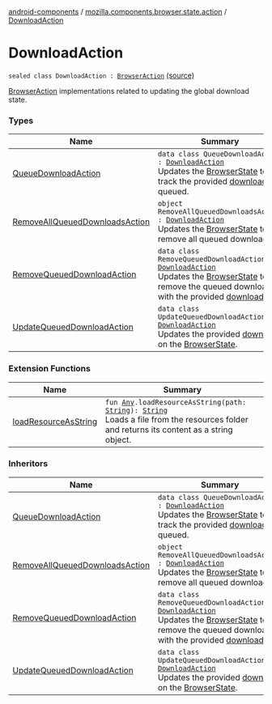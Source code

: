 [android-components](../../index.md) / [mozilla.components.browser.state.action](../index.md) / [DownloadAction](./index.md)

# DownloadAction

`sealed class DownloadAction : `[`BrowserAction`](../-browser-action.md) [(source)](https://github.com/mozilla-mobile/android-components/blob/master/components/browser/state/src/main/java/mozilla/components/browser/state/action/BrowserAction.kt#L571)

[BrowserAction](../-browser-action.md) implementations related to updating the global download state.

### Types

| Name | Summary |
|---|---|
| [QueueDownloadAction](-queue-download-action/index.md) | `data class QueueDownloadAction : `[`DownloadAction`](./index.md)<br>Updates the [BrowserState](../../mozilla.components.browser.state.state/-browser-state/index.md) to track the provided [download](-queue-download-action/download.md) as queued. |
| [RemoveAllQueuedDownloadsAction](-remove-all-queued-downloads-action.md) | `object RemoveAllQueuedDownloadsAction : `[`DownloadAction`](./index.md)<br>Updates the [BrowserState](../../mozilla.components.browser.state.state/-browser-state/index.md) to remove all queued downloads. |
| [RemoveQueuedDownloadAction](-remove-queued-download-action/index.md) | `data class RemoveQueuedDownloadAction : `[`DownloadAction`](./index.md)<br>Updates the [BrowserState](../../mozilla.components.browser.state.state/-browser-state/index.md) to remove the queued download with the provided [downloadId](-remove-queued-download-action/download-id.md). |
| [UpdateQueuedDownloadAction](-update-queued-download-action/index.md) | `data class UpdateQueuedDownloadAction : `[`DownloadAction`](./index.md)<br>Updates the provided [download](-update-queued-download-action/download.md) on the [BrowserState](../../mozilla.components.browser.state.state/-browser-state/index.md). |

### Extension Functions

| Name | Summary |
|---|---|
| [loadResourceAsString](../../mozilla.components.support.test.file/kotlin.-any/load-resource-as-string.md) | `fun `[`Any`](https://kotlinlang.org/api/latest/jvm/stdlib/kotlin/-any/index.html)`.loadResourceAsString(path: `[`String`](https://kotlinlang.org/api/latest/jvm/stdlib/kotlin/-string/index.html)`): `[`String`](https://kotlinlang.org/api/latest/jvm/stdlib/kotlin/-string/index.html)<br>Loads a file from the resources folder and returns its content as a string object. |

### Inheritors

| Name | Summary |
|---|---|
| [QueueDownloadAction](-queue-download-action/index.md) | `data class QueueDownloadAction : `[`DownloadAction`](./index.md)<br>Updates the [BrowserState](../../mozilla.components.browser.state.state/-browser-state/index.md) to track the provided [download](-queue-download-action/download.md) as queued. |
| [RemoveAllQueuedDownloadsAction](-remove-all-queued-downloads-action.md) | `object RemoveAllQueuedDownloadsAction : `[`DownloadAction`](./index.md)<br>Updates the [BrowserState](../../mozilla.components.browser.state.state/-browser-state/index.md) to remove all queued downloads. |
| [RemoveQueuedDownloadAction](-remove-queued-download-action/index.md) | `data class RemoveQueuedDownloadAction : `[`DownloadAction`](./index.md)<br>Updates the [BrowserState](../../mozilla.components.browser.state.state/-browser-state/index.md) to remove the queued download with the provided [downloadId](-remove-queued-download-action/download-id.md). |
| [UpdateQueuedDownloadAction](-update-queued-download-action/index.md) | `data class UpdateQueuedDownloadAction : `[`DownloadAction`](./index.md)<br>Updates the provided [download](-update-queued-download-action/download.md) on the [BrowserState](../../mozilla.components.browser.state.state/-browser-state/index.md). |
